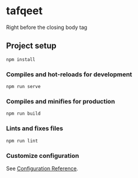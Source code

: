 # tafqeet

Right before the closing body tag

<script>
function send_conversion(){
 gtag('config', 'AW-955968979');
 console.log('conversion sent');
// Event snippet for Tafqet lead conversion page
 gtag('event', 'conversion', {'send_to': 'AW-955968979/v_r5CJjU6ZQDENPb68cD'});
}
 
var elements = document.getElementsByClassName("v-btn--icon");

for (var i = 0; i < elements.length; i++) {
    elements[i].addEventListener('click',send_conversion, false);
}

</script>	

## Project setup
```
npm install
```

### Compiles and hot-reloads for development
```
npm run serve
```

### Compiles and minifies for production
```
npm run build
```

### Lints and fixes files
```
npm run lint
```

### Customize configuration
See [Configuration Reference](https://cli.vuejs.org/config/).

